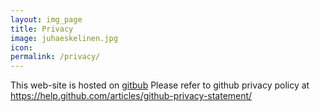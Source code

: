 ```yaml
---
layout: img_page
title: Privacy
image: juhaeskelinen.jpg
icon: 
permalink: /privacy/
---
```


This web-site is hosted on [gitbub](https://github.com)
Please refer to github privacy policy at https://help.github.com/articles/github-privacy-statement/